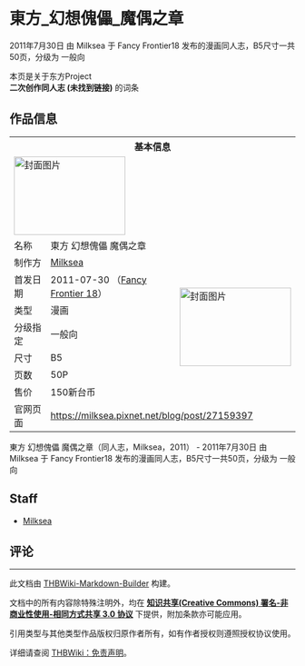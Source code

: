 # 東方_幻想傀儡_魔偶之章

<!-- source html: G:\repos\THBWiki-Markdown-Builder\THBWikiMarkdown\Temp\main\a\af\ns0%3A%E6%9D%B1%E6%96%B9_%E5%B9%BB%E6%83%B3%E5%82%80%E5%84%A1_%E9%AD%94%E5%81%B6%E4%B9%8B%E7%AB%A0.html -->

2011年7月30日 由 Milksea 于 Fancy Frontier18 发布的漫画同人志，B5尺寸一共50页，分级为 一般向

本页是关于东方Project  
 **二次创作同人志 (未找到链接)** 的词条

## 作品信息

<table><tbody><tr><th colspan="3">基本信息</th></tr><tr><td class="cover-artwork-mobile" colspan="2"><a href="./文件-東方_幻想傀儡_魔偶之章封面.jpg.md" class="image" title="封面图片"><img alt="封面图片" src="https://upload.thwiki.cc/thumb/1/1b/%E6%9D%B1%E6%96%B9_%E5%B9%BB%E6%83%B3%E5%82%80%E5%84%A1_%E9%AD%94%E5%81%B6%E4%B9%8B%E7%AB%A0%E5%B0%81%E9%9D%A2.jpg/196px-%E6%9D%B1%E6%96%B9_%E5%B9%BB%E6%83%B3%E5%82%80%E5%84%A1_%E9%AD%94%E5%81%B6%E4%B9%8B%E7%AB%A0%E5%B0%81%E9%9D%A2.jpg" decoding="async" loading="lazy" width="196" height="138" srcset="https://upload.thwiki.cc/thumb/1/1b/%E6%9D%B1%E6%96%B9_%E5%B9%BB%E6%83%B3%E5%82%80%E5%84%A1_%E9%AD%94%E5%81%B6%E4%B9%8B%E7%AB%A0%E5%B0%81%E9%9D%A2.jpg/294px-%E6%9D%B1%E6%96%B9_%E5%B9%BB%E6%83%B3%E5%82%80%E5%84%A1_%E9%AD%94%E5%81%B6%E4%B9%8B%E7%AB%A0%E5%B0%81%E9%9D%A2.jpg 1.5x, https://upload.thwiki.cc/thumb/1/1b/%E6%9D%B1%E6%96%B9_%E5%B9%BB%E6%83%B3%E5%82%80%E5%84%A1_%E9%AD%94%E5%81%B6%E4%B9%8B%E7%AB%A0%E5%B0%81%E9%9D%A2.jpg/392px-%E6%9D%B1%E6%96%B9_%E5%B9%BB%E6%83%B3%E5%82%80%E5%84%A1_%E9%AD%94%E5%81%B6%E4%B9%8B%E7%AB%A0%E5%B0%81%E9%9D%A2.jpg 2x" data-file-width="1290" data-file-height="911"></a></td>
</tr><tr><td class="label">名称</td><td colspan="2"> 東方 幻想傀儡 魔偶之章 </td></tr><tr><td class="label">制作方</td><td><a href="./Milksea.md" title="Milksea">Milksea</a></td><td class="cover-artwork" rowspan="7" style="min-width:196px;"><a href="./文件-東方_幻想傀儡_魔偶之章封面.jpg.md" class="image" title="封面图片"><img alt="封面图片" src="https://upload.thwiki.cc/thumb/1/1b/%E6%9D%B1%E6%96%B9_%E5%B9%BB%E6%83%B3%E5%82%80%E5%84%A1_%E9%AD%94%E5%81%B6%E4%B9%8B%E7%AB%A0%E5%B0%81%E9%9D%A2.jpg/196px-%E6%9D%B1%E6%96%B9_%E5%B9%BB%E6%83%B3%E5%82%80%E5%84%A1_%E9%AD%94%E5%81%B6%E4%B9%8B%E7%AB%A0%E5%B0%81%E9%9D%A2.jpg" decoding="async" loading="lazy" width="196" height="138" srcset="https://upload.thwiki.cc/thumb/1/1b/%E6%9D%B1%E6%96%B9_%E5%B9%BB%E6%83%B3%E5%82%80%E5%84%A1_%E9%AD%94%E5%81%B6%E4%B9%8B%E7%AB%A0%E5%B0%81%E9%9D%A2.jpg/294px-%E6%9D%B1%E6%96%B9_%E5%B9%BB%E6%83%B3%E5%82%80%E5%84%A1_%E9%AD%94%E5%81%B6%E4%B9%8B%E7%AB%A0%E5%B0%81%E9%9D%A2.jpg 1.5x, https://upload.thwiki.cc/thumb/1/1b/%E6%9D%B1%E6%96%B9_%E5%B9%BB%E6%83%B3%E5%82%80%E5%84%A1_%E9%AD%94%E5%81%B6%E4%B9%8B%E7%AB%A0%E5%B0%81%E9%9D%A2.jpg/392px-%E6%9D%B1%E6%96%B9_%E5%B9%BB%E6%83%B3%E5%82%80%E5%84%A1_%E9%AD%94%E5%81%B6%E4%B9%8B%E7%AB%A0%E5%B0%81%E9%9D%A2.jpg 2x" data-file-width="1290" data-file-height="911"></a></td>
</tr><tr><td class="label">首发日期</td><td>2011-07-30&#160;（<a href="/展会作品列表?e=Fancy+Frontier%2318">Fancy Frontier 18</a>）</td></tr><tr><td class="label">类型</td><td>漫画</td></tr><tr><td class="label">分级指定</td><td>一般向</td></tr><tr><td class="label">尺寸</td><td>B5</td></tr><tr><td class="label">页数</td><td>50P</td></tr><tr><td class="label">售价</td><td>150新台币</td></tr>
<tr><td class="label">官网页面</td><td colspan="2"><a rel="nofollow" class="external free" href="https://milksea.pixnet.net/blog/post/27159397">https://milksea.pixnet.net/blog/post/27159397</a></td></tr></tbody></table>

東方 幻想傀儡 魔偶之章（同人志，Milksea，2011） - 2011年7月30日 由 Milksea 于 Fancy Frontier18 发布的漫画同人志，B5尺寸一共50页，分级为 一般向

## Staff
- [Milksea](./Milksea.md)


## 评论




---

此文档由 [THBWiki-Markdown-Builder](https://github.com/Delsin-Yu/THBWiki-Markdown-Builder) 构建。

文档中的所有内容除特殊注明外，均在 [**知识共享(Creative Commons) 署名-非商业性使用-相同方式共享 3.0 协议**](https://creativecommons.org/licenses/by-sa/3.0/deed.zh-hans) 下提供，附加条款亦可能应用。

引用类型与其他类型作品版权归原作者所有，如有作者授权则遵照授权协议使用。

详细请查阅 [THBWiki：免责声明](https://thbwiki.cc/THBWiki:%E5%85%8D%E8%B4%A3%E5%A3%B0%E6%98%8E)。

